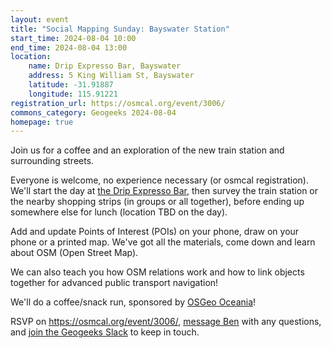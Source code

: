 ```yaml
---
layout: event
title: "Social Mapping Sunday: Bayswater Station"
start_time: 2024-08-04 10:00
end_time: 2024-08-04 13:00
location:
    name: Drip Expresso Bar, Bayswater
    address: 5 King William St, Bayswater
    latitude: -31.91887
    longitude: 115.91221
registration_url: https://osmcal.org/event/3006/
commons_category: Geogeeks 2024-08-04
homepage: true
---
```


Join us for a coffee and an exploration of the new train station and surrounding streets.

Everyone is welcome, no experience necessary (or osmcal registration).
We'll start the day at [the Drip Expresso Bar][1], then survey the train station or the nearby shopping strips (in groups or all together), before ending up
somewhere else for lunch (location TBD on the day).

Add and update Points of Interest (POIs) on your phone, draw on your phone or a printed map. We've got all the materials, come down and learn about OSM (Open Street Map).

We can also teach you how OSM relations work and how to link objects together for advanced public transport navigation!

We'll do a coffee/snack run, sponsored by [OSGeo Oceania][2]!

RSVP on https://osmcal.org/event/3006/, [message Ben][3] with any questions, and [join the Geogeeks Slack][4] to keep in touch.

[1]: https://www.openstreetmap.org/node/11721707562
[2]: https://osgeo-oceania.org/
[3]: https://www.openstreetmap.org/message/new/BudgieInWA
[4]: https://geogeeks.org/#contact
